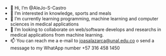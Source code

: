 - 👋 Hi, I’m @AleJo-S-Castro
- 👀 I’m interested in knowledge, sports and meals
- 🌱 I’m currently learning programming, machine learning and computer sciences in medical applications
- 💞️ I’m looking to collaborate on web/software develops and researchs in medical applications from machine learning.
- 📫 You can reach me a e-mail to joasalazarca@unal.edu.co o send a message to my WhatApp number +57 316 458 1450

<!---
AleJo-S-Castro/AleJo-S-Castro is a ✨ special ✨ repository because its `README.md` (this file) appears on your GitHub profile.
You can click the Preview link to take a look at your changes.
--->
